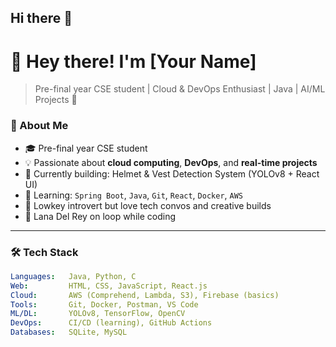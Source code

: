 ## Hi there 👋
# 👋 Hey there! I'm [Your Name]  
> Pre-final year CSE student | Cloud & DevOps Enthusiast | Java | AI/ML Projects 🚀



### 🌟 About Me

- 🎓 Pre-final year CSE student  
- 💡 Passionate about **cloud computing**, **DevOps**, and **real-time projects**
- 🧠 Currently building: Helmet & Vest Detection System (YOLOv8 + React UI)  
- 🧰 Learning: `Spring Boot`, `Java`, `Git`, `React`, `Docker`, `AWS`  
- 🌈 Lowkey introvert but love tech convos and creative builds  
- 🦋 Lana Del Rey on loop while coding

---

### 🛠 Tech Stack

```yaml
Languages:   Java, Python, C
Web:         HTML, CSS, JavaScript, React.js
Cloud:       AWS (Comprehend, Lambda, S3), Firebase (basics)
Tools:       Git, Docker, Postman, VS Code
ML/DL:       YOLOv8, TensorFlow, OpenCV
DevOps:      CI/CD (learning), GitHub Actions
Databases:   SQLite, MySQL
